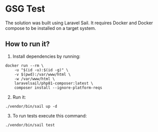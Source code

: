 # GSG Test

The solution was built using Laravel Sail. It requires Docker and Docker compose to be installed on a target system.

## How to run it?

1. Install dependencies by running:

```
docker run --rm \
    -u "$(id -u):$(id -g)" \
    -v $(pwd):/var/www/html \
    -w /var/www/html \
    laravelsail/php81-composer:latest \
    composer install --ignore-platform-reqs
```

2. Run it:

```
./vendor/bin/sail up -d
```

3. To run tests execute this command:

```
./vendor/bin/sail test
```
